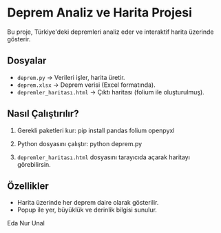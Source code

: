 # Deprem Analiz ve Harita Projesi

Bu proje, Türkiye'deki depremleri analiz eder ve interaktif harita üzerinde gösterir.

##  Dosyalar
- `deprem.py` → Verileri işler, harita üretir.
- `deprem.xlsx` → Deprem verisi (Excel formatında).
- `depremler_haritası.html` → Çıktı haritası (folium ile oluşturulmuş).

##  Nasıl Çalıştırılır?
1. Gerekli paketleri kur:
pip install pandas folium openpyxl

2. Python dosyasını çalıştır:
python deprem.py


3. `depremler_haritası.html` dosyasını tarayıcıda açarak haritayı görebilirsin.

##  Özellikler
- Harita üzerinde her deprem daire olarak gösterilir.
- Popup ile yer, büyüklük ve derinlik bilgisi sunulur.

Eda Nur Unal

